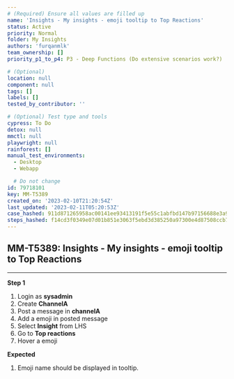```yaml
---
# (Required) Ensure all values are filled up
name: 'Insights - My insights - emoji tooltip to Top Reactions'
status: Active
priority: Normal
folder: My Insights
authors: 'furqanmlk'
team_ownership: []
priority_p1_to_p4: P3 - Deep Functions (Do extensive scenarios work?)

# (Optional)
location: null
component: null
tags: []
labels: []
tested_by_contributor: ''

# (Optional) Test type and tools
cypress: To Do
detox: null
mmctl: null
playwright: null
rainforest: []
manual_test_environments:
  - Desktop
  - Webapp

  # Do not change
id: 79718101
key: MM-T5389
created_on: '2023-02-10T21:20:54Z'
last_updated: '2023-02-11T05:20:53Z'
case_hashed: 911d871265958ac00141ee93413191f5e55c1abfbd147b97156688e3a9c9e1e8eaf8cba03461ece00c8c4ee1d438411e
steps_hashed: f14cd3f0349e07d01b851e3063f5ebd3d385250a97300e4d87508ccb72269cc0bddc3de8507d727109f6b5aa9ca6918b
---
```


<!-- (Auto-generated) Based on frontmatter's "key" and "name" -->

## MM-T5389: Insights - My insights - emoji tooltip to Top Reactions

---

**Step 1**

1. Login as **sysadmin**
2. Create **ChannelA**
3. Post a message in **channelA**
4. Add a emoji in posted message
5. Select **Insight** from LHS
6. Go to **Top reactions**
7. Hover a emoji

**Expected**

1. Emoji name should be displayed in tooltip.
